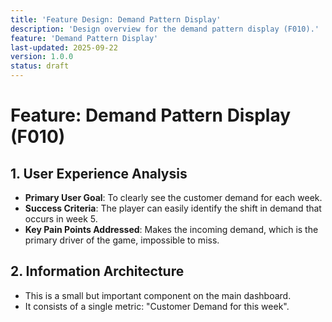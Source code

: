 ```yaml
---
title: 'Feature Design: Demand Pattern Display'
description: 'Design overview for the demand pattern display (F010).'
feature: 'Demand Pattern Display'
last-updated: 2025-09-22
version: 1.0.0
status: draft
---
```


# Feature: Demand Pattern Display (F010)

## 1. User Experience Analysis

- **Primary User Goal**: To clearly see the customer demand for each week.
- **Success Criteria**: The player can easily identify the shift in demand that occurs in week 5.
- **Key Pain Points Addressed**: Makes the incoming demand, which is the primary driver of the game, impossible to miss.

## 2. Information Architecture

- This is a small but important component on the main dashboard.
- It consists of a single metric: "Customer Demand for this week".

